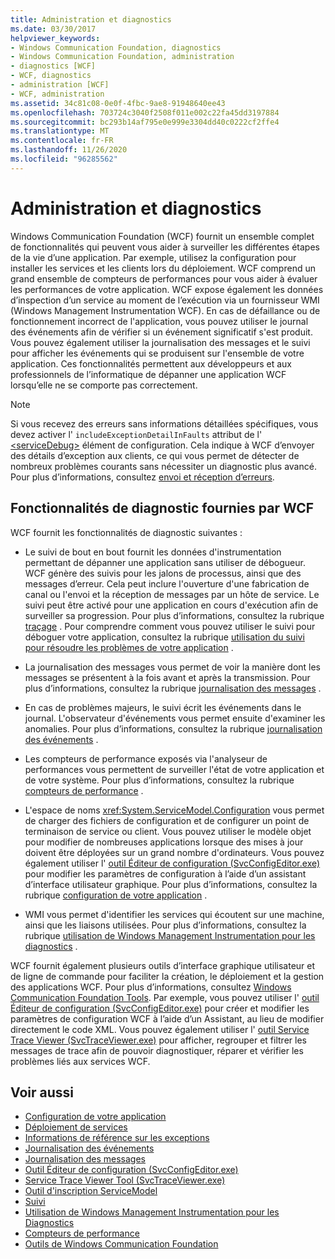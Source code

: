 ```yaml
---
title: Administration et diagnostics
ms.date: 03/30/2017
helpviewer_keywords:
- Windows Communication Foundation, diagnostics
- Windows Communication Foundation, administration
- diagnostics [WCF]
- WCF, diagnostics
- administration [WCF]
- WCF, administration
ms.assetid: 34c81c08-0e0f-4fbc-9ae8-91948640ee43
ms.openlocfilehash: 703724c3040f2508f011e002c22fa45dd3197884
ms.sourcegitcommit: bc293b14af795e0e999e3304dd40c0222cf2ffe4
ms.translationtype: MT
ms.contentlocale: fr-FR
ms.lasthandoff: 11/26/2020
ms.locfileid: "96285562"
---
```

# <a name="administration-and-diagnostics"></a>Administration et diagnostics

Windows Communication Foundation (WCF) fournit un ensemble complet de fonctionnalités qui peuvent vous aider à surveiller les différentes étapes de la vie d’une application. Par exemple, utilisez la configuration pour installer les services et les clients lors du déploiement. WCF comprend un grand ensemble de compteurs de performances pour vous aider à évaluer les performances de votre application. WCF expose également les données d’inspection d’un service au moment de l’exécution via un fournisseur WMI (Windows Management Instrumentation WCF). En cas de défaillance ou de fonctionnement incorrect de l'application, vous pouvez utiliser le journal des événements afin de vérifier si un événement significatif s'est produit. Vous pouvez également utiliser la journalisation des messages et le suivi pour afficher les événements qui se produisent sur l'ensemble de votre application. Ces fonctionnalités permettent aux développeurs et aux professionnels de l’informatique de dépanner une application WCF lorsqu’elle ne se comporte pas correctement.  
  
> [!NOTE]
> Si vous recevez des erreurs sans informations détaillées spécifiques, vous devez activer l' `includeExceptionDetailInFaults` attribut de l' [\<serviceDebug>](../../configure-apps/file-schema/wcf/servicedebug.md) élément de configuration. Cela indique à WCF d’envoyer des détails d’exception aux clients, ce qui vous permet de détecter de nombreux problèmes courants sans nécessiter un diagnostic plus avancé. Pour plus d’informations, consultez [envoi et réception d’erreurs](../sending-and-receiving-faults.md).  
  
## <a name="diagnostics-features-provided-by-wcf"></a>Fonctionnalités de diagnostic fournies par WCF  

 WCF fournit les fonctionnalités de diagnostic suivantes :  
  
- Le suivi de bout en bout fournit les données d'instrumentation permettant de dépanner une application sans utiliser de débogueur. WCF génère des suivis pour les jalons de processus, ainsi que des messages d’erreur. Cela peut inclure l'ouverture d'une fabrication de canal ou l'envoi et la réception de messages par un hôte de service. Le suivi peut être activé pour une application en cours d'exécution afin de surveiller sa progression. Pour plus d’informations, consultez la rubrique [traçage](./tracing/index.md) . Pour comprendre comment vous pouvez utiliser le suivi pour déboguer votre application, consultez la rubrique [utilisation du suivi pour résoudre les problèmes de votre application](./tracing/using-tracing-to-troubleshoot-your-application.md) .  
  
- La journalisation des messages vous permet de voir la manière dont les messages se présentent à la fois avant et après la transmission. Pour plus d’informations, consultez la rubrique [journalisation des messages](message-logging.md) .  
  
- En cas de problèmes majeurs, le suivi écrit les événements dans le journal. L'observateur d'événements vous permet ensuite d'examiner les anomalies. Pour plus d’informations, consultez la rubrique [journalisation des événements](./event-logging/index.md) .  
  
- Les compteurs de performance exposés via l'analyseur de performances vous permettent de surveiller l'état de votre application et de votre système. Pour plus d’informations, consultez la rubrique [compteurs de performance](./performance-counters/index.md) .  
  
- L'espace de noms <xref:System.ServiceModel.Configuration> vous permet de charger des fichiers de configuration et de configurer un point de terminaison de service ou client. Vous pouvez utiliser le modèle objet pour modifier de nombreuses applications lorsque des mises à jour doivent être déployées sur un grand nombre d'ordinateurs. Vous pouvez également utiliser l' [outil Éditeur de configuration (SvcConfigEditor.exe)](../configuration-editor-tool-svcconfigeditor-exe.md) pour modifier les paramètres de configuration à l’aide d’un assistant d’interface utilisateur graphique. Pour plus d’informations, consultez la rubrique [configuration de votre application](configuring-your-application.md) .  
  
- WMI vous permet d'identifier les services qui écoutent sur une machine, ainsi que les liaisons utilisées. Pour plus d’informations, consultez la rubrique [utilisation de Windows Management Instrumentation pour les diagnostics](./wmi/index.md) .  
  
 WCF fournit également plusieurs outils d’interface graphique utilisateur et de ligne de commande pour faciliter la création, le déploiement et la gestion des applications WCF. Pour plus d’informations, consultez [Windows Communication Foundation Tools](../tools.md). Par exemple, vous pouvez utiliser l' [outil Éditeur de configuration (SvcConfigEditor.exe)](../configuration-editor-tool-svcconfigeditor-exe.md) pour créer et modifier les paramètres de configuration WCF à l’aide d’un Assistant, au lieu de modifier directement le code XML. Vous pouvez également utiliser l' [outil Service Trace Viewer (SvcTraceViewer.exe)](../service-trace-viewer-tool-svctraceviewer-exe.md) pour afficher, regrouper et filtrer les messages de trace afin de pouvoir diagnostiquer, réparer et vérifier les problèmes liés aux services WCF.  
  
## <a name="see-also"></a>Voir aussi

- [Configuration de votre application](configuring-your-application.md)
- [Déploiement de services](deploying-services.md)
- [Informations de référence sur les exceptions](./exceptions-reference/index.md)
- [Journalisation des événements](./event-logging/index.md)
- [Journalisation des messages](message-logging.md)
- [Outil Éditeur de configuration (SvcConfigEditor.exe)](../configuration-editor-tool-svcconfigeditor-exe.md)
- [Service Trace Viewer Tool (SvcTraceViewer.exe)](../service-trace-viewer-tool-svctraceviewer-exe.md)
- [Outil d'inscription ServiceModel](servicemodel-registration-tool.md)
- [Suivi](./tracing/index.md)
- [Utilisation de Windows Management Instrumentation pour les Diagnostics](./wmi/index.md)
- [Compteurs de performance](./performance-counters/index.md)
- [Outils de Windows Communication Foundation](../tools.md)
